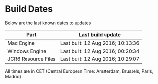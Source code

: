 # Build Dates

Below are the last known dates to updates

Part | Last build update
-----|-----
Mac Engine | Last built: 12 Aug 2016; 10:13:36
Windows Engine | Last built: 12 Aug 2016; 00:20:34
JCR6 Resource Files | Last built: 12 Aug 2016; 10:29:07
All times are in CET (Central European Time: Amsterdam, Brussels, Paris, Madrid)



